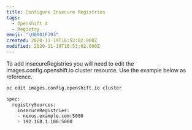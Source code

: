 ```yaml
---
title: Configure Insecure Registries
tags:
  - Openshift 4
  - Registry
emoji: "\U0001F393"
created: 2020-11-19T16:53:02.000Z
modified: 2020-11-19T16:53:02.000Z
---
```


To add insecureRegistries you will need to edit the images.config.openshift.io cluster resource. Use the example below as reference.

```bash
oc edit images.config.openshift.io cluster

spec:
  registrySources:
    insecureRegistries:
    - nexus.example.com:5000
    - 192.168.1.100:5000
```
